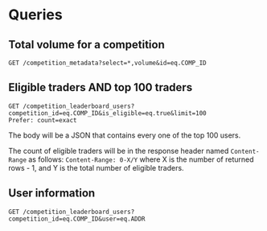 # Queries

## Total volume for a competition

```http
GET /competition_metadata?select=*,volume&id=eq.COMP_ID
```

## Eligible traders AND top 100 traders

```http
GET /competition_leaderboard_users?competition_id=eq.COMP_ID&is_eligible=eq.true&limit=100
Prefer: count=exact
```

The body will be a JSON that contains every one of the top 100 users.

The count of eligible traders will be in the response header named `Content-Range` as follows: `Content-Range: 0-X/Y` where X is the number of returned rows - 1, and Y is the total number of eligible traders.

## User information

```http
GET /competition_leaderboard_users?competition_id=eq.COMP_ID&user=eq.ADDR
```
